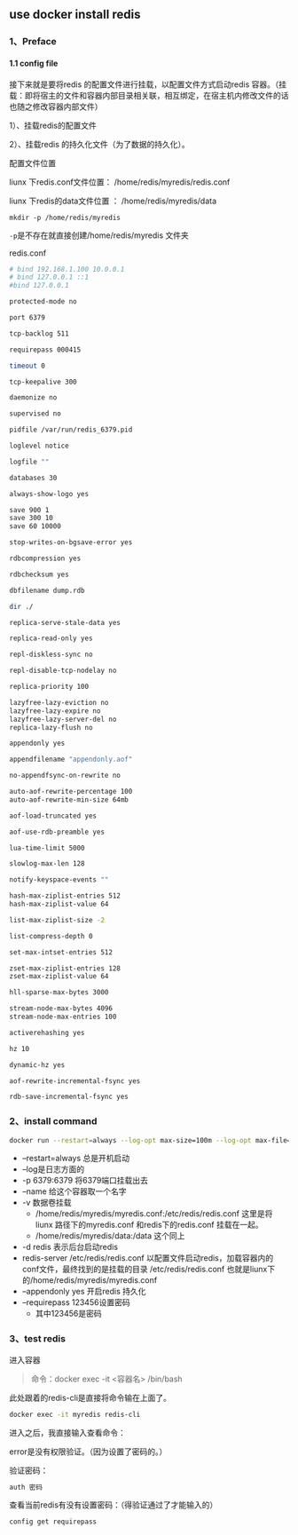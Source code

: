## use docker install redis

### 1、Preface

#### 1.1 config file

接下来就是要将redis 的配置文件进行挂载，以配置文件方式启动redis 容器。（挂载：即将宿主的文件和容器内部目录相关联，相互绑定，在宿主机内修改文件的话也随之修改容器内部文件）

1）、挂载redis的配置文件

2）、挂载redis 的持久化文件（为了数据的持久化）。

配置文件位置

liunx 下redis.conf文件位置： /home/redis/myredis/redis.conf

liunx 下redis的data文件位置 ： /home/redis/myredis/data

```
mkdir -p /home/redis/myredis
```

`-p`是不存在就直接创建/home/redis/myredis 文件夹



redis.conf

```sh
# bind 192.168.1.100 10.0.0.1
# bind 127.0.0.1 ::1
#bind 127.0.0.1

protected-mode no

port 6379

tcp-backlog 511

requirepass 000415

timeout 0

tcp-keepalive 300

daemonize no

supervised no

pidfile /var/run/redis_6379.pid

loglevel notice

logfile ""

databases 30

always-show-logo yes

save 900 1
save 300 10
save 60 10000

stop-writes-on-bgsave-error yes

rdbcompression yes

rdbchecksum yes

dbfilename dump.rdb

dir ./

replica-serve-stale-data yes

replica-read-only yes

repl-diskless-sync no

repl-disable-tcp-nodelay no

replica-priority 100

lazyfree-lazy-eviction no
lazyfree-lazy-expire no
lazyfree-lazy-server-del no
replica-lazy-flush no

appendonly yes

appendfilename "appendonly.aof"

no-appendfsync-on-rewrite no

auto-aof-rewrite-percentage 100
auto-aof-rewrite-min-size 64mb

aof-load-truncated yes

aof-use-rdb-preamble yes

lua-time-limit 5000

slowlog-max-len 128

notify-keyspace-events ""

hash-max-ziplist-entries 512
hash-max-ziplist-value 64

list-max-ziplist-size -2

list-compress-depth 0

set-max-intset-entries 512

zset-max-ziplist-entries 128
zset-max-ziplist-value 64

hll-sparse-max-bytes 3000

stream-node-max-bytes 4096
stream-node-max-entries 100

activerehashing yes

hz 10

dynamic-hz yes

aof-rewrite-incremental-fsync yes

rdb-save-incremental-fsync yes

```

### 2、install command

```sh
docker run --restart=always --log-opt max-size=100m --log-opt max-file=2 -p 6379:6379 --name myredis -v /home/redis/myredis/myredis.conf:/etc/redis/redis.conf -v /home/redis/myredis/data:/data -d redis redis-server /etc/redis/redis.conf  --appendonly yes  --requirepass 123456

```

- –restart=always 总是开机启动
- –log是日志方面的
- -p 6379:6379 将6379端口挂载出去
- –name 给这个容器取一个名字
- -v 数据卷挂载
  - /home/redis/myredis/myredis.conf:/etc/redis/redis.conf 这里是将 liunx 路径下的myredis.conf 和redis下的redis.conf 挂载在一起。
  - /home/redis/myredis/data:/data 这个同上
- -d redis 表示后台启动redis
- redis-server /etc/redis/redis.conf 以配置文件启动redis，加载容器内的conf文件，最终找到的是挂载的目录 /etc/redis/redis.conf 也就是liunx下的/home/redis/myredis/myredis.conf
- –appendonly yes 开启redis 持久化
- –requirepass 123456设置密码 
  - 其中123456是密码

### 3、test redis

进入容器

>  命令：docker exec -it <容器名> /bin/bash

此处跟着的redis-cli是直接将命令输在上面了。

```sh
docker exec -it myredis redis-cli
```

进入之后，我直接输入查看命令：

error是没有权限验证。（因为设置了密码的。）

验证密码：

```sh
auth 密码
```


查看当前redis有没有设置密码：（得验证通过了才能输入的）

```sh
config get requirepass
```







